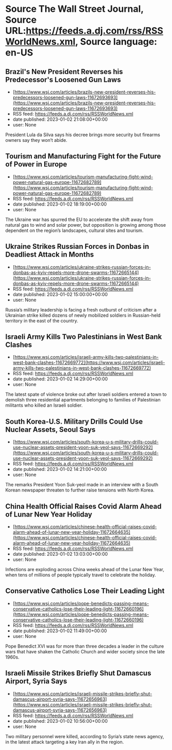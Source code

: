 # Source The Wall Street Journal, Source URL:https://feeds.a.dj.com/rss/RSSWorldNews.xml, Source language: en-US

## Brazil's New President Reverses his Predecessor's Loosened Gun Laws
 - [https://www.wsj.com/articles/brazils-new-president-reverses-his-predecessors-loosened-gun-laws-11672693693](https://www.wsj.com/articles/brazils-new-president-reverses-his-predecessors-loosened-gun-laws-11672693693)
 - RSS feed: https://feeds.a.dj.com/rss/RSSWorldNews.xml
 - date published: 2023-01-02 21:08:00+00:00
 - user: None

President Lula da Silva says his decree brings more security but firearms owners say they won’t abide.

## Tourism and Manufacturing Fight for the Future of Power in Europe
 - [https://www.wsj.com/articles/tourism-manufacturing-fight-wind-power-natural-gas-europe-11672682789](https://www.wsj.com/articles/tourism-manufacturing-fight-wind-power-natural-gas-europe-11672682789)
 - RSS feed: https://feeds.a.dj.com/rss/RSSWorldNews.xml
 - date published: 2023-01-02 18:19:00+00:00
 - user: None

The Ukraine war has spurred the EU to accelerate the shift away from natural gas to wind and solar power, but opposition is growing among those dependent on the region’s landscapes, cultural sites and tourism.

## Ukraine Strikes Russian Forces in Donbas in Deadliest Attack in Months
 - [https://www.wsj.com/articles/ukraine-strikes-russian-forces-in-donbas-as-kyiv-repels-more-drone-swarms-11672665144](https://www.wsj.com/articles/ukraine-strikes-russian-forces-in-donbas-as-kyiv-repels-more-drone-swarms-11672665144)
 - RSS feed: https://feeds.a.dj.com/rss/RSSWorldNews.xml
 - date published: 2023-01-02 15:00:00+00:00
 - user: None

Russia’s military leadership is facing a fresh outburst of criticism after a Ukrainian strike killed dozens of newly mobilized soldiers in Russian-held territory in the east of the country.

## Israeli Army Kills Two Palestinians in West Bank Clashes
 - [https://www.wsj.com/articles/israeli-army-kills-two-palestinians-in-west-bank-clashes-11672669772](https://www.wsj.com/articles/israeli-army-kills-two-palestinians-in-west-bank-clashes-11672669772)
 - RSS feed: https://feeds.a.dj.com/rss/RSSWorldNews.xml
 - date published: 2023-01-02 14:29:00+00:00
 - user: None

The latest spate of violence broke out after Israeli soldiers entered a town to demolish three residential apartments belonging to families of Palestinian militants who killed an Israeli soldier.

## South Korea-U.S. Military Drills Could Use Nuclear Assets, Seoul Says
 - [https://www.wsj.com/articles/south-korea-u-s-military-drills-could-use-nuclear-assets-president-yoon-suk-yeol-says-11672669292](https://www.wsj.com/articles/south-korea-u-s-military-drills-could-use-nuclear-assets-president-yoon-suk-yeol-says-11672669292)
 - RSS feed: https://feeds.a.dj.com/rss/RSSWorldNews.xml
 - date published: 2023-01-02 14:21:00+00:00
 - user: None

The remarks President Yoon Suk-yeol made in an interview with a South Korean newspaper threaten to further raise tensions with North Korea.

## China Health Official Raises Covid Alarm Ahead of Lunar New Year Holiday
 - [https://www.wsj.com/articles/chinese-health-official-raises-covid-alarm-ahead-of-lunar-new-year-holiday-11672664635](https://www.wsj.com/articles/chinese-health-official-raises-covid-alarm-ahead-of-lunar-new-year-holiday-11672664635)
 - RSS feed: https://feeds.a.dj.com/rss/RSSWorldNews.xml
 - date published: 2023-01-02 13:03:00+00:00
 - user: None

Infections are exploding across China weeks ahead of the Lunar New Year, when tens of millions of people typically travel to celebrate the holiday.

## Conservative Catholics Lose Their Leading Light
 - [https://www.wsj.com/articles/pope-benedicts-passing-means-conservative-catholics-lose-their-leading-light-11672660196](https://www.wsj.com/articles/pope-benedicts-passing-means-conservative-catholics-lose-their-leading-light-11672660196)
 - RSS feed: https://feeds.a.dj.com/rss/RSSWorldNews.xml
 - date published: 2023-01-02 11:49:00+00:00
 - user: None

Pope Benedict XVI was for more than three decades a leader in the culture wars that have shaken the Catholic Church and wider society since the late 1960s.

## Israeli Missile Strikes Briefly Shut Damascus Airport, Syria Says
 - [https://www.wsj.com/articles/israeli-missile-strikes-briefly-shut-damascus-airport-syria-says-11672656963](https://www.wsj.com/articles/israeli-missile-strikes-briefly-shut-damascus-airport-syria-says-11672656963)
 - RSS feed: https://feeds.a.dj.com/rss/RSSWorldNews.xml
 - date published: 2023-01-02 10:56:00+00:00
 - user: None

Two military personnel were killed, according to Syria’s state news agency, in the latest attack targeting a key Iran ally in the region.

